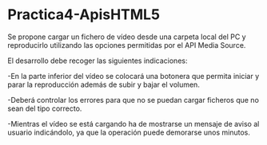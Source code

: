 # Practica4-ApisHTML5

Se propone cargar un fichero de vídeo desde una carpeta local del PC y reproducirlo utilizando las opciones permitidas por el API Media Source.

El desarrollo debe recoger las siguientes indicaciones:

  -En la parte inferior del vídeo se colocará una botonera que permita iniciar y parar la reproducción además de subir y bajar el volumen.
  
  -Deberá controlar los errores para que no se puedan cargar ficheros que no sean del tipo correcto.
  
  -Mientras el vídeo se está cargando ha de mostrarse un mensaje de aviso al usuario indicándolo, ya que la operación puede demorarse unos minutos.

